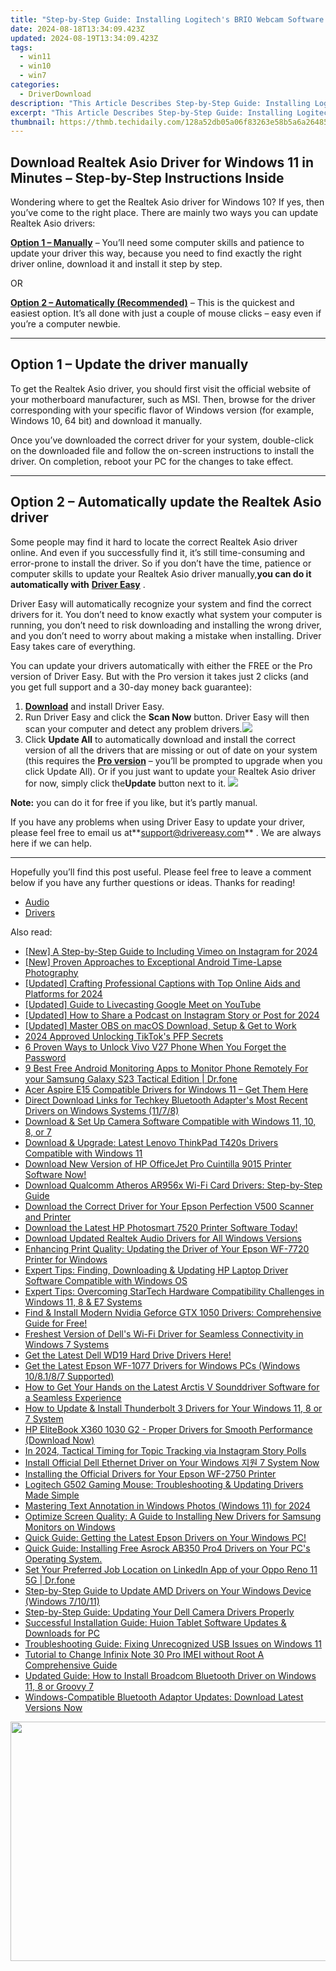 ```yaml
---
title: "Step-by-Step Guide: Installing Logitech's BRIO Webcam Software for Windows Users (Windows 10/8/7)"
date: 2024-08-18T13:34:09.423Z
updated: 2024-08-19T13:34:09.423Z
tags:
  - win11
  - win10
  - win7
categories:
  - DriverDownload
description: "This Article Describes Step-by-Step Guide: Installing Logitech's BRIO Webcam Software for Windows Users (Windows 10/8/7)"
excerpt: "This Article Describes Step-by-Step Guide: Installing Logitech's BRIO Webcam Software for Windows Users (Windows 10/8/7)"
thumbnail: https://thmb.techidaily.com/128a52db05a06f83263e58b5a6a26485493e4674a4560940aaffe08f0a59ec40.jpg
---
```


## Download Realtek Asio Driver for Windows 11 in Minutes – Step-by-Step Instructions Inside

Wondering where to get the Realtek Asio driver for Windows 10? If yes, then you’ve come to the right place. There are mainly two ways you can update Realtek Asio drivers:

**[Option 1 – Manually](https://tools.techidaily.com/drivereasy/download/)**  – You’ll need some computer skills and patience to update your driver this way, because you need to find exactly the right driver online, download it and install it step by step.  

 OR  

**[Option 2 – Automatically (Recommended)](https://www.drivereasy.com/knowledge/download-realtek-asio-driver-for-windows-10-quick-easy/#option2)**  – This is the quickest and easiest option. It’s all done with just a couple of mouse clicks – easy even if you’re a computer newbie.

---

## Option 1 – Update the driver manually

 To get the Realtek Asio driver, you should first visit the official website of your motherboard manufacturer, such as MSI. Then, browse for the driver corresponding with your specific flavor of Windows version (for example, Windows 10, 64 bit) and download it manually.

 Once you’ve downloaded the correct driver for your system, double-click on the downloaded file and follow the on-screen instructions to install the driver. On completion, reboot your PC for the changes to take effect.

---

## Option 2 – Automatically update the Realtek Asio driver

 Some people may find it hard to locate the correct Realtek Asio driver online. And even if you successfully find it, it’s still time-consuming and error-prone to install the driver. So if you don’t have the time, patience or computer skills to update your Realtek Asio driver manually,**you can do it automatically with** **[Driver Easy](https://tools.techidaily.com/drivereasy/download/)**  .

 Driver Easy will automatically recognize your system and find the correct drivers for it. You don’t need to know exactly what system your computer is running, you don’t need to risk downloading and installing the wrong driver, and you don’t need to worry about making a mistake when installing. Driver Easy takes care of everything.

 You can update your drivers automatically with either the FREE or the Pro version of Driver Easy. But with the Pro version it takes just 2 clicks (and you get full support and a 30-day money back guarantee):

1. **[Download](https://tools.techidaily.com/drivereasy/download/)**  and install Driver Easy.
2. Run Driver Easy and click the **Scan Now** button. Driver Easy will then scan your computer and detect any problem drivers.![](https://images.drivereasy.com/wp-content/uploads/2019/07/image-444.png)
3. Click **Update All** to automatically download and install the correct version of all the drivers that are missing or out of date on your system (this requires the **[Pro version](https://tools.techidaily.com/drivereasy/download/)**  – you’ll be prompted to upgrade when you click Update All). Or if you just want to update your Realtek Asio driver for now, simply click the**Update**  button next to it. ![](https://images.drivereasy.com/wp-content/uploads/2019/07/image-513.png)

**Note:** you can do it for free if you like, but it’s partly manual.

 If you have any problems when using Driver Easy to update your driver, please feel free to email us at**<support@drivereasy.com>** . We are always here if we can help.

---

 Hopefully you’ll find this post useful. Please feel free to leave a comment below if you have any further questions or ideas. Thanks for reading!

* [Audio](https://tools.techidaily.com/drivereasy/download/)
* [Drivers](https://tools.techidaily.com/drivereasy/download/)

<ins class="adsbygoogle"
     style="display:block"
     data-ad-format="autorelaxed"
     data-ad-client="ca-pub-7571918770474297"
     data-ad-slot="1223367746"></ins>



<ins class="adsbygoogle"
     style="display:block"
     data-ad-client="ca-pub-7571918770474297"
     data-ad-slot="8358498916"
     data-ad-format="auto"
     data-full-width-responsive="true"></ins>

<span class="atpl-alsoreadstyle">Also read:</span>
<div><ul>
<li><a href="https://instagram-video-recordings.techidaily.com/new-a-step-by-step-guide-to-including-vimeo-on-instagram-for-2024/"><u>[New] A Step-by-Step Guide to Including Vimeo on Instagram for 2024</u></a></li>
<li><a href="https://extra-guidance.techidaily.com/new-proven-approaches-to-exceptional-android-time-lapse-photography/"><u>[New] Proven Approaches to Exceptional Android Time-Lapse Photography</u></a></li>
<li><a href="https://article-helps.techidaily.com/updated-crafting-professional-captions-with-top-online-aids-and-platforms-for-2024/"><u>[Updated] Crafting Professional Captions with Top Online Aids and Platforms for 2024</u></a></li>
<li><a href="https://facebook-record-videos.techidaily.com/updated-guide-to-livecasting-google-meet-on-youtube/"><u>[Updated] Guide to Livecasting Google Meet on YouTube</u></a></li>
<li><a href="https://article-helps.techidaily.com/updated-how-to-share-a-podcast-on-instagram-story-or-post-for-2024/"><u>[Updated] How to Share a Podcast on Instagram Story or Post for 2024</u></a></li>
<li><a href="https://screen-video-capture.techidaily.com/updated-master-obs-on-macos-download-setup-and-get-to-work/"><u>[Updated] Master OBS on macOS  Download, Setup & Get to Work</u></a></li>
<li><a href="https://tiktok-video-files.techidaily.com/2024-approved-unlocking-tiktoks-pfp-secrets/"><u>2024 Approved  Unlocking TikTok's PFP Secrets</u></a></li>
<li><a href="https://android-unlock.techidaily.com/6-proven-ways-to-unlock-vivo-v27-phone-when-you-forget-the-password-by-drfone-android/"><u>6 Proven Ways to Unlock Vivo V27 Phone When You Forget the Password</u></a></li>
<li><a href="https://android-location.techidaily.com/9-best-free-android-monitoring-apps-to-monitor-phone-remotely-for-your-samsung-galaxy-s23-tactical-edition-drfone-by-drfone-virtual/"><u>9 Best Free Android Monitoring Apps to Monitor Phone Remotely For your Samsung Galaxy S23 Tactical Edition | Dr.fone</u></a></li>
<li><a href="https://win-amazing.techidaily.com/1722974648941-acer-aspire-e15-compatible-drivers-for-windows-11-get-them-here/"><u>Acer Aspire E15 Compatible Drivers for Windows 11 – Get Them Here</u></a></li>
<li><a href="https://win-amazing.techidaily.com/direct-download-links-for-techkey-bluetooth-adapters-most-recent-drivers-on-windows-systems-1178/"><u>Direct Download Links for Techkey Bluetooth Adapter's Most Recent Drivers on Windows Systems (11/7/8)</u></a></li>
<li><a href="https://win-amazing.techidaily.com/download-and-set-up-camera-software-compatible-with-windows-11-10-8-or-7/"><u>Download & Set Up Camera Software Compatible with Windows 11, 10, 8, or 7</u></a></li>
<li><a href="https://win-amazing.techidaily.com/download-and-upgrade-latest-lenovo-thinkpad-t420s-drivers-compatible-with-windows-11/"><u>Download & Upgrade: Latest Lenovo ThinkPad T420s Drivers Compatible with Windows 11</u></a></li>
<li><a href="https://win-amazing.techidaily.com/download-new-version-of-hp-officejet-pro-cuintilla-9015-printer-software-now/"><u>Download New Version of HP OfficeJet Pro Cuintilla 9015 Printer Software Now!</u></a></li>
<li><a href="https://win-amazing.techidaily.com/download-qualcomm-atheros-ar956x-wi-fi-card-drivers-step-by-step-guide/"><u>Download Qualcomm Atheros AR956x Wi-Fi Card Drivers: Step-by-Step Guide</u></a></li>
<li><a href="https://win-amazing.techidaily.com/download-the-correct-driver-for-your-epson-perfection-v500-scanner-and-printer/"><u>Download the Correct Driver for Your Epson Perfection V500 Scanner and Printer</u></a></li>
<li><a href="https://win-amazing.techidaily.com/1722975593882-download-the-latest-hp-photosmart-7520-printer-software-today/"><u>Download the Latest HP Photosmart 7520 Printer Software Today!</u></a></li>
<li><a href="https://win-amazing.techidaily.com/download-updated-realtek-audio-drivers-for-all-windows-versions/"><u>Download Updated Realtek Audio Drivers for All Windows Versions</u></a></li>
<li><a href="https://win-amazing.techidaily.com/enhancing-print-quality-updating-the-driver-of-your-epson-wf-7720-printer-for-windows/"><u>Enhancing Print Quality: Updating the Driver of Your Epson WF-7720 Printer for Windows</u></a></li>
<li><a href="https://win-amazing.techidaily.com/expert-tips-finding-downloading-and-updating-hp-laptop-driver-software-compatible-with-windows-os/"><u>Expert Tips: Finding, Downloading & Updating HP Laptop Driver Software Compatible with Windows OS</u></a></li>
<li><a href="https://win-amazing.techidaily.com/expert-tips-overcoming-startech-hardware-compatibility-challenges-in-windows-11-8-and-e7-systems/"><u>Expert Tips: Overcoming StarTech Hardware Compatibility Challenges in Windows 11, 8 & E7 Systems</u></a></li>
<li><a href="https://win-amazing.techidaily.com/find-and-install-modern-nvidia-geforce-gtx-1050-drivers-comprehensive-guide-for-free/"><u>Find & Install Modern Nvidia Geforce GTX 1050 Drivers: Comprehensive Guide for Free!</u></a></li>
<li><a href="https://win-amazing.techidaily.com/freshest-version-of-dells-wi-fi-driver-for-seamless-connectivity-in-windows-7-systems/"><u>Freshest Version of Dell's Wi-Fi Driver for Seamless Connectivity in Windows 7 Systems</u></a></li>
<li><a href="https://win-amazing.techidaily.com/get-the-latest-dell-wd19-hard-drive-drivers-here/"><u>Get the Latest Dell WD19 Hard Drive Drivers Here!</u></a></li>
<li><a href="https://win-amazing.techidaily.com/get-the-latest-epson-wf-1077-drivers-for-windows-pcs-windows-108187-supported/"><u>Get the Latest Epson WF-1077 Drivers for Windows PCs (Windows 10/8.1/8/7 Supported)</u></a></li>
<li><a href="https://win-amazing.techidaily.com/how-to-get-your-hands-on-the-latest-arctis-sounddriver-software-for-a-seamless-experience/"><u>How to Get Your Hands on the Latest Arctis Ⅴ Sounddriver Software for a Seamless Experience</u></a></li>
<li><a href="https://win-amazing.techidaily.com/how-to-update-and-install-thunderbolt-3-drivers-for-your-windows-11-8-or-7-system/"><u>How to Update & Install Thunderbolt 3 Drivers for Your Windows 11, 8 or 7 System</u></a></li>
<li><a href="https://win-amazing.techidaily.com/hp-elitebook-x360-1030-g2-proper-drivers-for-smooth-performance-download-now/"><u>HP EliteBook X360 1030 G2 - Proper Drivers for Smooth Performance (Download Now)</u></a></li>
<li><a href="https://instagram-video-recordings.techidaily.com/in-2024-tactical-timing-for-topic-tracking-via-instagram-story-polls/"><u>In 2024, Tactical Timing for Topic Tracking via Instagram Story Polls</u></a></li>
<li><a href="https://win-amazing.techidaily.com/install-official-dell-ethernet-driver-on-your-windows-7-system-now/"><u>Install Official Dell Ethernet Driver on Your Windows 지원 7 System Now</u></a></li>
<li><a href="https://win-amazing.techidaily.com/installing-the-official-drivers-for-your-epson-wf-2750-printer/"><u>Installing the Official Drivers for Your Epson WF-2750 Printer</u></a></li>
<li><a href="https://win-amazing.techidaily.com/logitech-g502-gaming-mouse-troubleshooting-and-updating-drivers-made-simple/"><u>Logitech G502 Gaming Mouse: Troubleshooting & Updating Drivers Made Simple</u></a></li>
<li><a href="https://extra-skills.techidaily.com/mastering-text-annotation-in-windows-photos-windows-11-for-2024/"><u>Mastering Text Annotation in Windows Photos (Windows 11) for 2024</u></a></li>
<li><a href="https://win-amazing.techidaily.com/optimize-screen-quality-a-guide-to-installing-new-drivers-for-samsung-monitors-on-windows/"><u>Optimize Screen Quality: A Guide to Installing New Drivers for Samsung Monitors on Windows</u></a></li>
<li><a href="https://win-amazing.techidaily.com/quick-guide-getting-the-latest-epson-drivers-on-your-windows-pc/"><u>Quick Guide: Getting the Latest Epson Drivers on Your Windows PC!</u></a></li>
<li><a href="https://win-amazing.techidaily.com/quick-guide-installing-free-asrock-ab350-pro4-drivers-on-your-pcs-operating-system/"><u>Quick Guide: Installing Free Asrock AB350 Pro4 Drivers on Your PC's Operating System.</u></a></li>
<li><a href="https://location-social.techidaily.com/set-your-preferred-job-location-on-linkedin-app-of-your-oppo-reno-11-5g-drfone-by-drfone-virtual-android/"><u>Set Your Preferred Job Location on LinkedIn App of your Oppo Reno 11 5G | Dr.fone</u></a></li>
<li><a href="https://win-amazing.techidaily.com/step-by-step-guide-to-update-amd-drivers-on-your-windows-device-windows-71011/"><u>Step-by-Step Guide to Update AMD Drivers on Your Windows Device (Windows 7/10/11)</u></a></li>
<li><a href="https://win-amazing.techidaily.com/step-by-step-guide-updating-your-dell-camera-drivers-properly/"><u>Step-by-Step Guide: Updating Your Dell Camera Drivers Properly</u></a></li>
<li><a href="https://win-amazing.techidaily.com/successful-installation-guide-huion-tablet-software-updates-and-downloads-for-pc/"><u>Successful Installation Guide: Huion Tablet Software Updates & Downloads for PC</u></a></li>
<li><a href="https://win-amazing.techidaily.com/troubleshooting-guide-fixing-unrecognized-usb-issues-on-windows-11/"><u>Troubleshooting Guide: Fixing Unrecognized USB Issues on Windows 11</u></a></li>
<li><a href="https://sim-unlock.techidaily.com/tutorial-to-change-infinix-note-30-pro-imei-without-root-a-comprehensive-guide-by-drfone-android/"><u>Tutorial to Change Infinix Note 30 Pro IMEI without Root A Comprehensive Guide</u></a></li>
<li><a href="https://win-amazing.techidaily.com/updated-guide-how-to-install-broadcom-bluetooth-driver-on-windows-11-8-or-groovy-7/"><u>Updated Guide: How to Install Broadcom Bluetooth Driver on Windows 11, 8 or Groovy 7</u></a></li>
<li><a href="https://win-amazing.techidaily.com/windows-compatible-bluetooth-adaptor-updates-download-latest-versions-now/"><u>Windows-Compatible Bluetooth Adaptor Updates: Download Latest Versions Now</u></a></li>
</ul></div>

<!-- affiliate ads begin -->
<a href="https://ship7com.pxf.io/c/5597632/1509856/17634" target="_top" id="1509856"><img src="//a.impactradius-go.com/display-ad/17634-1509856" border="0" alt="" width="730" height="383"/></a>
<!-- affiliate ads end -->